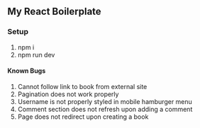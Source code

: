 ## My React Boilerplate
### Setup
1. npm i
2. npm run dev

#### Known Bugs
1. Cannot follow link to book from external site
2. Pagination does not work properly
3. Username is not properly styled in mobile hamburger menu
4. Comment section does not refresh upon adding a comment
5. Page does not redirect upon creating a book